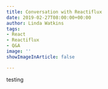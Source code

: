 ```yaml
---
title: Conversation with Reactiflux
date: 2019-02-27T08:00:00+00:00
author: Linda Watkins
tags:
- React
- Reactiflux
- Q&A
image: ''
showImageInArticle: false

---
```

testing